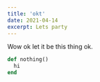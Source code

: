 ```yaml
---
title: 'okt'
date: 2021-04-14
excerpt: Lets party
---
```


Wow ok let it be this thing ok.

```ruby
def nothing()
  hi
end
```
